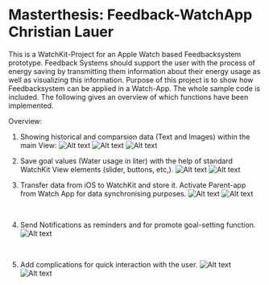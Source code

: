 # Masterthesis: Feedback-WatchApp Christian Lauer

This is a WatchKit-Project for an Apple Watch based Feedbacksystem prototype.
Feedback Systems should support the user with the process of energy saving by transmitting them information about their energy usage as well as visualizing this information.
Purpose of this project is to show how Feedbacksystem can be applied in a Watch-App.
The whole sample code is included. The following gives an overview of which functions have been implemented.

Overview:

1. Showing historical and comparsion data (Text and Images) within the main View:
![Alt text](http://imgur.com/QezdLIa.jpg)
![Alt text](http://imgur.com/niZ1UT8.jpg)
![Alt text](http://imgur.com/X7biEl8.jpg)

2. Save goal values (Water usage in liter) with the help of standard WatchKit View elements (slider, buttons, etc,).
![Alt text](http://imgur.com/d48UAbm.jpg)
![Alt text](http://imgur.com/opHGjjE.jpg)

3. Transfer data from iOS to WatchKit and store it. Activate Parent-app from Watch App for data synchronising purposes.
![Alt text](http://imgur.com/tKgxUSf.jpg)
![Alt text](http://imgur.com/eOXskRV.jpg)
<br />

4. Send Notifications as reminders and for promote goal-setting function.
![Alt text](http://imgur.com/3gqmGOz.jpg)
<br />

5. Add complications for quick interaction with the user.
![Alt text](http://imgur.com/wff6Sr3.jpg)
![Alt text](http://imgur.com/pobArAp.jpg)

